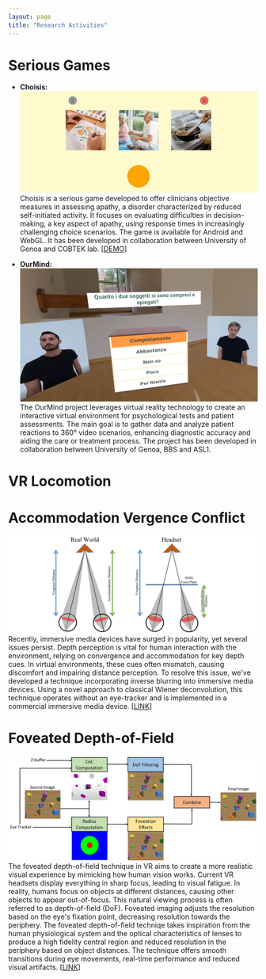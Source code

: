 ```yaml
---
layout: page
title: "Research Activities"
---
```


# Serious Games
- **Choisis:**
![alt text](assets/Choisis.jpg)
Choisis is a serious game developed to offer clinicians objective measures in assessing apathy, a disorder characterized by reduced self-initiated activity. It focuses on evaluating difficulties in decision-making, a key aspect of apathy, using response times in increasingly challenging choice scenarios. The game is available for Android and WebGL. It has been developed in collaboration between University of Genoa and COBTEK lab. [[DEMO](https://razeenhussain.itch.io/choisis)]

- **OurMind:**
![alt text](assets/OurMind.jpg)
The OurMind project leverages virtual reality technology to create an interactive virtual environment for psychological tests and patient assessments. The main goal is to gather data and analyze patient reactions to 360° video scenarios, enhancing diagnostic accuracy and aiding the care or treatment process. The project has been developed in collaboration between University of Genoa, BBS and ASL1. 

# VR Locomotion 

# Accommodation Vergence Conflict
![alt text](assets/VAC.jpg)
Recently, immersive media devices have surged in popularity, yet several issues persist. Depth perception is vital for human interaction with the environment, relying on convergence and accommodation for key depth cues. In virtual environments, these cues often mismatch, causing discomfort and impairing distance perception. To resolve this issue, we've developed a technique incorporating inverse blurring into immersive media devices. Using a novel approach to classical Wiener deconvolution, this technique operates without an eye-tracker and is implemented in a commercial immersive media device. [[LINK](https://ieeexplore.ieee.org/stamp/stamp.jsp?tp=&arnumber=10315149)]

# Foveated Depth-of-Field
![alt text](assets/FoveatedDoF.jpg)
The foveated depth-of-field technique in VR aims to create a more realistic visual experience by mimicking how human vision works. Current VR headsets display everything in sharp focus, leading to visual fatigue. In reality, humans focus on objects at different distances, causing other objects to appear out-of-focus. This natural viewing process is often referred to as depth-of-field (DoF). Foveated imaging adjusts the resolution based on the eye's fixation point, decreasing resolution towards the periphery. The foveated depth-of-field techniqe takes inspiration from the human physiological system and the optical characteristics of lenses to produce a high fidelity central region and reduced resolution in the periphery based on object distances. The technique offers smooth transitions during eye movements, real-time performance and reduced visual artifacts. [[LINK](https://github.com/RazeenHussain/FoveatedDoF_VR)]
